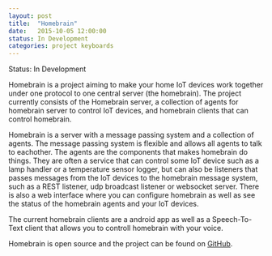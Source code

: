 ```yaml
---
layout: post
title:  "Homebrain"
date:   2015-10-05 12:00:00
status: In Development
categories: project keyboards
---
```

Status: In Development

Homebrain is a project aiming to make your home IoT devices work together under one protocol to one central server (the homebrain).
The project currently consists of the Homebrain server, a collection of agents for homebrain server to control IoT devices, and homebrain clients that can control homebrain.

Homebrain is a server with a message passing system and a collection of agents.
The message passing system is flexible and allows all agents to talk to eachother.
The agents are the components that makes homebrain do things.
They are often a service that can control some IoT device such as a lamp handler or a temperature sensor logger,
but can also be listeners that passes messages from the IoT devices to the homebrain message system, such as a REST listener, udp broadcast listener or websocket server.
There is also a web interface where you can configure homebrain as well as see the status of the homebrain agents and your IoT devices.

The current homebrain clients are a android app as well as a Speech-To-Text client that allows you to controll homebrain with your voice.

Homebrain is open source and the project can be found on [GitHub](https://github.com/Homebrain).
